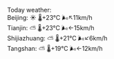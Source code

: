 Today weather:  
Beijing: ☀️   🌡️+23°C 🌬️↖11km/h  
Tianjin: ⛅️  🌡️+23°C 🌬️←15km/h  
Shijiazhuang: ⛅️  🌡️+21°C 🌬️↙6km/h  
Tangshan: ⛅️  🌡️+19°C 🌬️←12km/h  
